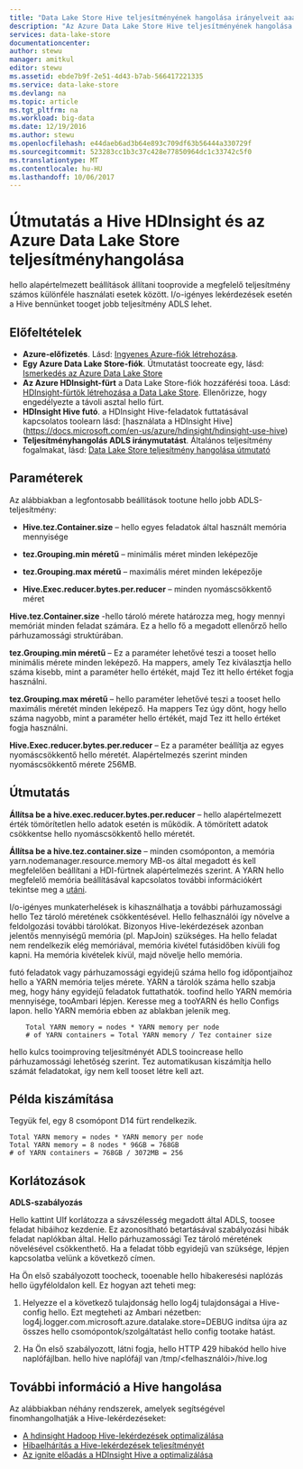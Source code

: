 ```yaml
---
title: "Data Lake Store Hive teljesítményének hangolása irányelveit aaaAzure |} Microsoft Docs"
description: "Az Azure Data Lake Store Hive teljesítményének hangolása irányelvek"
services: data-lake-store
documentationcenter: 
author: stewu
manager: amitkul
editor: stewu
ms.assetid: ebde7b9f-2e51-4d43-b7ab-566417221335
ms.service: data-lake-store
ms.devlang: na
ms.topic: article
ms.tgt_pltfrm: na
ms.workload: big-data
ms.date: 12/19/2016
ms.author: stewu
ms.openlocfilehash: e44daeb6ad3b64e893c709df63b56444a330729f
ms.sourcegitcommit: 523283cc1b3c37c428e77850964dc1c33742c5f0
ms.translationtype: MT
ms.contentlocale: hu-HU
ms.lasthandoff: 10/06/2017
---
```

# <a name="performance-tuning-guidance-for-hive-on-hdinsight-and-azure-data-lake-store"></a>Útmutatás a Hive HDInsight és az Azure Data Lake Store teljesítményhangolása

hello alapértelmezett beállítások állítani tooprovide a megfelelő teljesítmény számos különféle használati esetek között.  I/o-igényes lekérdezések esetén a Hive bennünket tooget jobb teljesítmény ADLS lehet.  

## <a name="prerequisites"></a>Előfeltételek

* **Azure-előfizetés**. Lásd: [Ingyenes Azure-fiók létrehozása](https://azure.microsoft.com/pricing/free-trial/).
* **Egy Azure Data Lake Store-fiók**. Útmutatást toocreate egy, lásd: [Ismerkedés az Azure Data Lake Store](data-lake-store-get-started-portal.md)
* **Az Azure HDInsight-fürt** a Data Lake Store-fiók hozzáférési tooa. Lásd: [HDInsight-fürtök létrehozása a Data Lake Store](data-lake-store-hdinsight-hadoop-use-portal.md). Ellenőrizze, hogy engedélyezte a távoli asztal hello fürt.
* **HDInsight Hive futó**.  a HDInsight Hive-feladatok futtatásával kapcsolatos toolearn lásd: [használata a HDInsight Hive] (https://docs.microsoft.com/en-us/azure/hdinsight/hdinsight-use-hive)
* **Teljesítményhangolás ADLS iránymutatást**.  Általános teljesítmény fogalmakat, lásd: [Data Lake Store teljesítmény hangolása útmutató](https://docs.microsoft.com/en-us/azure/data-lake-store/data-lake-store-performance-tuning-guidance)

## <a name="parameters"></a>Paraméterek

Az alábbiakban a legfontosabb beállítások tootune hello jobb ADLS-teljesítmény:

* **Hive.tez.Container.size** – hello egyes feladatok által használt memória mennyisége

* **tez.Grouping.min méretű** – minimális méret minden leképezője

* **tez.Grouping.max méretű** – maximális méret minden leképezője

* **Hive.Exec.reducer.bytes.per.reducer** – minden nyomáscsökkentő méret

**Hive.tez.Container.size** -hello tároló mérete határozza meg, hogy mennyi memóriát minden feladat számára.  Ez a hello fő a megadott ellenőrző hello párhuzamossági struktúrában.  

**tez.Grouping.min méretű** – Ez a paraméter lehetővé teszi a tooset hello minimális mérete minden leképező.  Ha mappers, amely Tez kiválasztja hello száma kisebb, mint a paraméter hello értékét, majd Tez itt hello értéket fogja használni.  

**tez.Grouping.max méretű** – hello paraméter lehetővé teszi a tooset hello maximális méretét minden leképező.  Ha mappers Tez úgy dönt, hogy hello száma nagyobb, mint a paraméter hello értékét, majd Tez itt hello értéket fogja használni.  

**Hive.Exec.reducer.bytes.per.reducer** – Ez a paraméter beállítja az egyes nyomáscsökkentő hello méretét.  Alapértelmezés szerint minden nyomáscsökkentő mérete 256MB.  

## <a name="guidance"></a>Útmutatás

**Állítsa be a hive.exec.reducer.bytes.per.reducer** – hello alapértelmezett érték tömörítetlen hello adatok esetén is működik.  A tömörített adatok csökkentse hello nyomáscsökkentő hello méretét.  

**Állítsa be a hive.tez.container.size** – minden csomóponton, a memória yarn.nodemanager.resource.memory MB-os által megadott és kell megfelelően beállítani a HDI-fürtnek alapértelmezés szerint.  A YARN hello megfelelő memória beállításával kapcsolatos további információkért tekintse meg a [utáni](https://docs.microsoft.com/en-us/azure/hdinsight/hdinsight-hadoop-hive-out-of-memory-error-oom).

I/o-igényes munkaterhelések is kihasználhatja a további párhuzamossági hello Tez tároló méretének csökkentésével. Hello felhasználói így növelve a feldolgozási további tárolókat.  Bizonyos Hive-lekérdezések azonban jelentős mennyiségű memória (pl. MapJoin) szükséges.  Ha hello feladat nem rendelkezik elég memóriával, memória kivétel futásidőben kívüli fog kapni.  Ha memória kivételek kívül, majd növelje hello memória.   

futó feladatok vagy párhuzamossági egyidejű száma hello fog időpontjaihoz hello a YARN memória teljes mérete.  YARN a tárolók száma hello szabja meg, hogy hány egyidejű feladatok futtathatók.  toofind hello YARN memória mennyisége, tooAmbari lépjen.  Keresse meg a tooYARN és hello Configs lapon.  hello YARN memória ebben az ablakban jelenik meg.  

        Total YARN memory = nodes * YARN memory per node
        # of YARN containers = Total YARN memory / Tez container size
hello kulcs tooimproving teljesítményét ADLS tooincrease hello párhuzamossági lehetőség szerint.  Tez automatikusan kiszámítja hello számát feladatokat, így nem kell tooset létre kell azt.   

## <a name="example-calculation"></a>Példa kiszámítása

Tegyük fel, egy 8 csomópont D14 fürt rendelkezik.  

    Total YARN memory = nodes * YARN memory per node
    Total YARN memory = 8 nodes * 96GB = 768GB
    # of YARN containers = 768GB / 3072MB = 256

## <a name="limitations"></a>Korlátozások
**ADLS-szabályozás** 

Hello kattint UIf korlátozza a sávszélesség megadott által ADLS, toosee feladat hibáihoz kezdenie. Ez azonosítható betartásával szabályozási hibák feladat naplókban által.  Hello párhuzamossági Tez tároló méretének növelésével csökkenthető.  Ha a feladat több egyidejű van szüksége, lépjen kapcsolatba velünk a következő címen.   

Ha Ön első szabályozott toocheck, tooenable hello hibakeresési naplózás hello ügyféloldalon kell. Ez hogyan azt teheti meg:

1. Helyezze el a következő tulajdonság hello log4j tulajdonságai a Hive-config hello. Ezt megteheti az Ambari nézetben: log4j.logger.com.microsoft.azure.datalake.store=DEBUG indítsa újra az összes hello csomópontok/szolgáltatást hello config tootake hatást.

2. Ha Ön első szabályozott, látni fogja, hello HTTP 429 hibakód hello hive naplófájlban. hello hive naplófájl van /tmp/&lt;felhasználói&gt;/hive.log

## <a name="further-information-on-hive-tuning"></a>További információ a Hive hangolása

Az alábbiakban néhány rendszerek, amelyek segítségével finomhangolhatják a Hive-lekérdezéseket:
* [A hdinsight Hadoop Hive-lekérdezések optimalizálása](https://azure.microsoft.com/en-us/documentation/articles/hdinsight-hadoop-optimize-hive-query/)
* [Hibaelhárítás a Hive-lekérdezések teljesítményét](https://blogs.msdn.microsoft.com/bigdatasupport/2015/08/13/troubleshooting-hive-query-performance-in-hdinsight-hadoop-cluster/)
* [Az ignite előadás a HDInsight Hive a optimalizálása](https://channel9.msdn.com/events/Machine-Learning-and-Data-Sciences-Conference/Data-Science-Summit-2016/MSDSS25)
